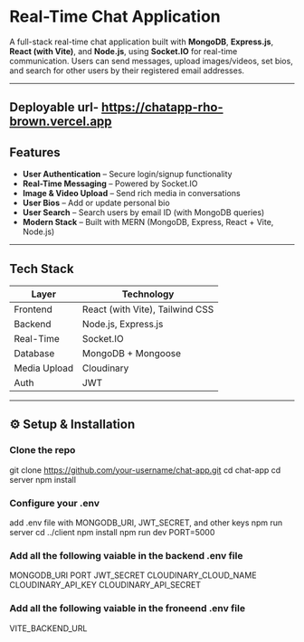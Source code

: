 # Real-Time Chat Application

A full-stack real-time chat application built with **MongoDB**, **Express.js**, **React (with Vite)**, and **Node.js**, using **Socket.IO** for real-time communication. Users can send messages, upload images/videos, set bios, and search for other users by their registered email addresses.

---
## Deployable url- https://chatapp-rho-brown.vercel.app

##  Features

-  **User Authentication** – Secure login/signup functionality
-  **Real-Time Messaging** – Powered by Socket.IO
-  **Image & Video Upload** – Send rich media in conversations
-  **User Bios** – Add or update personal bio
-  **User Search** – Search users by email ID (with MongoDB queries)
-  **Modern Stack** – Built with MERN (MongoDB, Express, React + Vite, Node.js)

---

##  Tech Stack

| Layer        | Technology              |
|--------------|--------------------------|
| Frontend     | React (with Vite), Tailwind CSS |
| Backend      | Node.js, Express.js      |
| Real-Time    | Socket.IO                |
| Database     | MongoDB + Mongoose       |
| Media Upload | Cloudinary               |
| Auth         | JWT                      |

---



## ⚙️ Setup & Installation

### Clone the repo
git clone https://github.com/your-username/chat-app.git
cd chat-app
cd server
npm install
### Configure your .env 
add .env file with MONGODB_URI, JWT_SECRET, and other keys
npm run server
cd ../client
npm install
npm run dev
PORT=5000
### Add all the following vaiable in the backend .env file
MONGODB_URI
PORT
JWT_SECRET
CLOUDINARY_CLOUD_NAME
CLOUDINARY_API_KEY
CLOUDINARY_API_SECRET
### Add all the following vaiable in the froneend .env file 
VITE_BACKEND_URL
